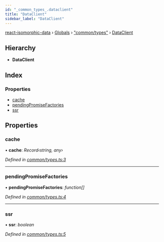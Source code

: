 ```yaml
---
id: "_common_types_.dataclient"
title: "DataClient"
sidebar_label: "DataClient"
---
```


[react-isomorphic-data](../index.md) › [Globals](../globals.md) › ["common/types"](../modules/_common_types_.md) › [DataClient](_common_types_.dataclient.md)

## Hierarchy

* **DataClient**

## Index

### Properties

* [cache](_common_types_.dataclient.md#cache)
* [pendingPromiseFactories](_common_types_.dataclient.md#pendingpromisefactories)
* [ssr](_common_types_.dataclient.md#ssr)

## Properties

###  cache

• **cache**: *Record‹string, any›*

*Defined in [common/types.ts:3](https://github.com/jackyef/react-isomorphic-data/blob/6412682/packages/react-isomorphic-data/src/common/types.ts#L3)*

___

###  pendingPromiseFactories

• **pendingPromiseFactories**: *function[]*

*Defined in [common/types.ts:4](https://github.com/jackyef/react-isomorphic-data/blob/6412682/packages/react-isomorphic-data/src/common/types.ts#L4)*

___

###  ssr

• **ssr**: *boolean*

*Defined in [common/types.ts:5](https://github.com/jackyef/react-isomorphic-data/blob/6412682/packages/react-isomorphic-data/src/common/types.ts#L5)*
